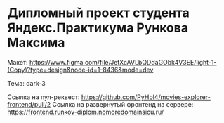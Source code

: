 # Дипломный проект студента Яндекс.Практикума Рункова Максима

Макет: https://www.figma.com/file/JetXcAVLbQDdaGObk4V3EE/light-1-(Copy)?type=design&node-id=1-8436&mode=dev

Тема: dark-3

Ссылка на пул-реквест: https://github.com/PyHbl4/movies-explorer-frontend/pull/2
Ссылка на развернутый фронтенд на сервере: https://frontend.runkov-diplom.nomoredomainsicu.ru/